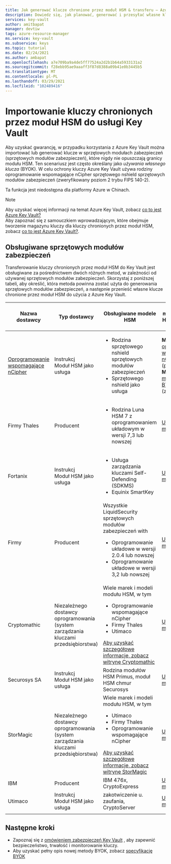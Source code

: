 ```yaml
---
title: Jak generować klucze chronione przez moduł HSM & transferu — Azure Key Vault
description: Dowiedz się, jak planować, generować i przesyłać własne klucze chronione przez moduł HSM w celu użycia z Azure Key Vault. Znany również jako BYOK lub własny klucz.
services: key-vault
author: amitbapat
manager: devtiw
tags: azure-resource-manager
ms.service: key-vault
ms.subservice: keys
ms.topic: tutorial
ms.date: 02/24/2021
ms.author: ambapat
ms.openlocfilehash: a7e709ba9a4de5ff77524a2d2b1b64a5933131a2
ms.sourcegitcommit: f28ebb95ae9aaaff3f87d8388a09b41e0b3445b5
ms.translationtype: MT
ms.contentlocale: pl-PL
ms.lasthandoff: 03/29/2021
ms.locfileid: "102489416"
---
```

# <a name="import-hsm-protected-keys-to-key-vault"></a>Importowanie kluczy chronionych przez moduł HSM do usługi Key Vault

Aby uzyskać gwarancję, w przypadku korzystania z Azure Key Vault można importować lub generować klucze w sprzętowych modułach zabezpieczeń (sprzętowych modułów zabezpieczeń), które nigdy nie opuszczają granicy modułu HSM. Ten scenariusz jest często określany jako *używania własnego klucza* (BYOK). W celu ochrony kluczy Azure Key Vault używa rodziny oprogramowanie wspomagające nCipher sprzętowego nshield sprzętowych modułów zabezpieczeń (zweryfikowany poziom 2 trybu FIPS 140-2).

Ta funkcja jest niedostępna dla platformy Azure w Chinach.

> [!NOTE]
> Aby uzyskać więcej informacji na temat Azure Key Vault, zobacz [co to jest Azure Key Vault?](../general/overview.md)  
> Aby zapoznać się z samouczkiem wprowadzającym, które obejmuje tworzenie magazynu kluczy dla kluczy chronionych przez moduł HSM, zobacz [co to jest Azure Key Vault?](../general/overview.md).

## <a name="supported-hsms"></a>Obsługiwane sprzętowych modułów zabezpieczeń

Transferowanie kluczy chronionych przez moduł HSM do Key Vault jest obsługiwane za pośrednictwem dwóch różnych metod, w zależności od używanej sprzętowych modułów zabezpieczeń. Skorzystaj z poniższej tabeli, aby określić, która metoda powinna zostać użyta do generowania sprzętowych modułów zabezpieczeń, a następnie przenieść własne klucze chronione przez moduł HSM do użycia z Azure Key Vault. 

|Nazwa dostawcy|Typ dostawcy|Obsługiwane modele HSM|Obsługiwana metoda modułu HSM — transfer klucza|
|---|---|---|---|
|[Oprogramowanie wspomagające nCipher](https://www.ncipher.com/products/key-management/cloud-microsoft-azure)|Instrukcj<br/>Moduł HSM jako usługa|<ul><li>Rodzina sprzętowego nshield sprzętowych modułów zabezpieczeń</li><li>Sprzętowego nshield jako usługa</ul>|**Metoda 1:** [oprogramowanie wspomagające nCipher BYOK](hsm-protected-keys-ncipher.md) (przestarzałe)<br/>**Metoda 2.** [Użyj metody New BYOK](hsm-protected-keys-byok.md) (zalecane)|
|Firmy Thales|Producent|<ul><li>Rodzina Luna HSM 7 z oprogramowaniem układowym w wersji 7,3 lub nowszej</li></ul>| [Użyj nowej metody BYOK](hsm-protected-keys-byok.md)|
|Fortanix|Instrukcj<br/>Moduł HSM jako usługa|<ul><li>Usługa zarządzania kluczami Self-Defending (SDKMS)</li><li>Equinix SmartKey</li></ul>|[Użyj nowej metody BYOK](hsm-protected-keys-byok.md)|
|Firmy|Producent|Wszystkie LiquidSecurity sprzętowych modułów zabezpieczeń with<ul><li>Oprogramowanie układowe w wersji 2.0.4 lub nowszej</li><li>Oprogramowanie układowe w wersji 3,2 lub nowszej</li></ul>|[Użyj nowej metody BYOK](hsm-protected-keys-byok.md)|
|Cryptomathic|Niezależnego dostawcy oprogramowania (system zarządzania kluczami przedsiębiorstwa)|Wiele marek i modeli modułu HSM, w tym<ul><li>Oprogramowanie wspomagające nCipher</li><li>Firmy Thales</li><li>Utimaco</li></ul>[Aby uzyskać szczegółowe informacje, zobacz witrynę Cryptomathic](https://www.cryptomathic.com/azurebyok)|[Użyj nowej metody BYOK](hsm-protected-keys-byok.md)|
|Securosys SA|Instrukcj<br/>Moduł HSM jako usługa|Rodzina modułów HSM Primus, moduł HSM chmur Securosys|[Użyj nowej metody BYOK](hsm-protected-keys-byok.md)|
|StorMagic|Niezależnego dostawcy oprogramowania (system zarządzania kluczami przedsiębiorstwa)|Wiele marek i modeli modułu HSM, w tym<ul><li>Utimaco</li><li>Firmy Thales</li><li>Oprogramowanie wspomagające nCipher</li></ul>[Aby uzyskać szczegółowe informacje, zobacz witrynę StorMagic](https://stormagic.com/doc/svkms/Content/Integrations/Azure_KeyVault_BYOK.htm)|[Użyj nowej metody BYOK](hsm-protected-keys-byok.md)|
|IBM|Producent|IBM 476x, CryptoExpress|[Użyj nowej metody BYOK](hsm-protected-keys-byok.md)|
|Utimaco|Instrukcj<br/>Moduł HSM jako usługa|zakotwiczenie u. zaufania, CryptoServer|[Użyj nowej metody BYOK](hsm-protected-keys-byok.md)|
|||||

## <a name="next-steps"></a>Następne kroki

* Zapoznaj się z [omówieniem zabezpieczeń Key Vault](../general/security-overview.md) , aby zapewnić bezpieczeństwo, trwałość i monitorowanie kluczy.
* Aby uzyskać pełny opis nowej metody BYOK, zobacz [specyfikację BYOK](./byok-specification.md)